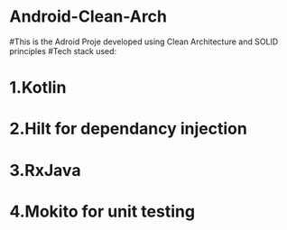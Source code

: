 # Android-Clean-Arch

#This is the Adroid Proje developed using Clean Architecture and SOLID principles
#Tech stack used: 
# 1.Kotlin
# 2.Hilt for dependancy injection 
# 3.RxJava
# 4.Mokito for unit testing 

 
 
